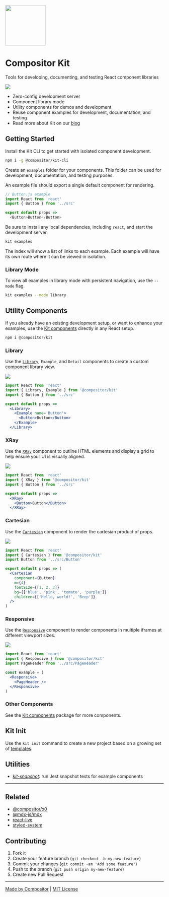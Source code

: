 
<img width='128' height='128' src='https://compositor.io/logo/dist/kit.png' />

# Compositor Kit

Tools for developing, documenting, and testing React component libraries

<img src='site/demo.gif' />

- Zero-config development server
- Component library mode
- Utility components for demos and development
- Reuse component examples for development, documentation, and testing
- Read more about Kit on our [blog][blog]

[blog]: https://compositor.io/blog/introducing-kit/

## Getting Started

Install the Kit CLI to get started with isolated component development.

```sh
npm i -g @compositor/kit-cli
```

Create an `examples` folder for your components.
This folder can be used for development, documentation, and testing purposes.

An example file should export a single default component for rendering.

```js
// Button.js example
import React from 'react'
import { Button } from '../src'

export default props =>
  <Button>Button</Button>
```

Be sure to install any local dependencies, including `react`,
and start the development server.

```sh
kit examples
```

The index will show a list of links to each example.
Each example will have its own route where it can be viewed in isolation.

### Library Mode

To view all examples in library mode with persistent navigation, use the `--mode` flag.

```sh
kit examples --mode library
```

## Utility Components

If you already have an existing development setup, or want to enhance your examples, use the [Kit components][core] directly in any React setup.

```sh
npm i @compositor/kit
```

### Library

Use the [`Library`][library], `Example`, and `Detail` components to create a custom component library view.

<img src='docs/images/library.png' />

```jsx
import React from 'react'
import { Library, Example } from '@compositor/kit'
import { Button } from '../src'

export default props =>
  <Library>
    <Example name='Button'>
      <Button>Button</Button>
    </Example>
  </Library>
```

### XRay

Use the [`XRay`][xray] component to outline HTML elements and display a grid to help ensure your UI is visually aligned.

<img src='docs/images/x-ray.png' />

```jsx
import React from 'react'
import { XRay } from '@compositor/kit'
import { Button } from '../src'

export default props =>
  <XRay>
    <Button>Button</Button>
  </XRay>
```

### Cartesian

Use the [`Cartesian`][cartesian] component to render the cartesian product of props.

<img src='docs/images/cartesian.png' />

```jsx
import React from 'react'
import { Cartesian } from '@compositor/kit'
import Button from '../src/Button'

export default props => (
  <Cartesian
    component={Button}
    m={4}
    fontSize={[1, 2, 3]}
    bg={['blue', 'pink', 'tomato', 'purple']}
    children={['Hello, world!', 'Beep']}
  />
)
```

### Responsive

Use the [`Responsive`][responsive] component to render components in multiple iframes at different viewport sizes.

<img src='docs/images/responsive.png' />

```jsx
import React from 'react'
import { Responsive } from '@compositor/kit'
import PageHeader from '../src/PageHeader'

const example = (
  <Responsive>
    <PageHeader />
  </Responsive>
)
```

### Other Components

See the [Kit components][core] package for more components.

## Kit Init

Use the `kit init` command to create a new project based on a growing set of [templates](templates).

## Utilities

- [*kit-snapshot*](snapshot): run Jest snapshot tests for example components

---

## Related

- [@compositor/x0][x0]
- [@mdx-js/mdx][mdx]
- [react-live][react-live]
- [styled-system][styled-system]

## Contributing

1. Fork it
2. Create your feature branch (`git checkout -b my-new-feature`)
3. Commit your changes (`git commit -am 'Add some feature'`)
4. Push to the branch (`git push origin my-new-feature`)
5. Create new Pull Request

---

[Made by Compositor](https://compositor.io/)
|
[MIT License](license)

[x0]: https://github.com/c8r/x0
[mdx]: https://github.com/mdx-js/mdx
[react-live]: https://github.com/FormidableLabs/react-live
[styled-system]: https://github.com/jxnblk/styled-system

[core]: core
[xray]: docs/XRay.md
[cartesian]: docs/Cartesian.md
[library]: docs/Library.md
[responsive]: docs/Responsive.md
